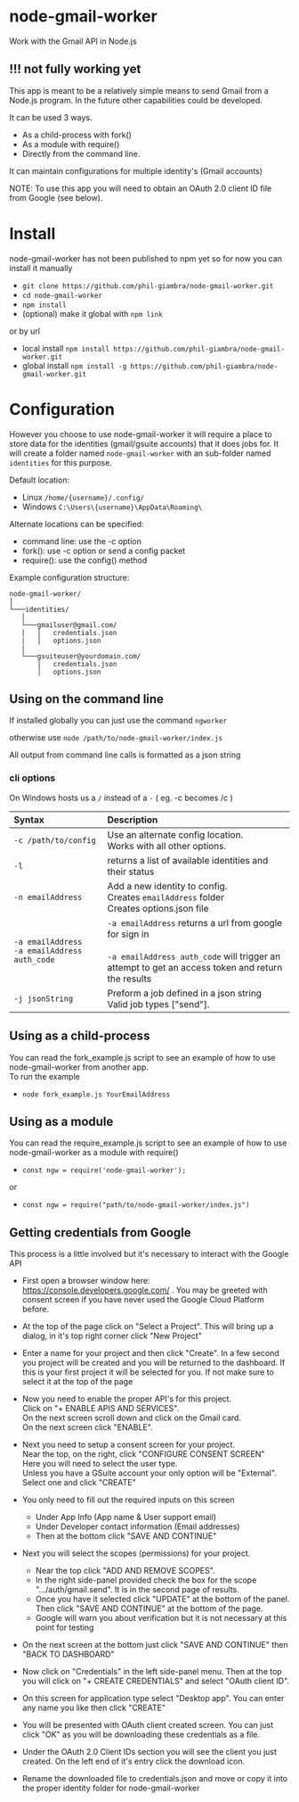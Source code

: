 # node-gmail-worker
Work with the Gmail API in Node.js
## !!! not fully working yet
This app is meant to be a relatively simple means to send  Gmail from a Node.js program.
In the future other capabilities could be developed.

It can be used 3 ways.
* As a child-process with fork()
* As a module with require()
* Directly from the command line.


It can maintain configurations for multiple identity's (Gmail accounts)

NOTE: To use this app you will need to obtain an OAuth 2.0 client ID file from Google (see below).

# Install
node-gmail-worker has not been published to npm yet so for now you can install it manually

* `git clone https://github.com/phil-giambra/node-gmail-worker.git`
* `cd node-gmail-worker`
* `npm install`
* (optional) make it global with `npm link`

or by url

* local install `npm install https://github.com/phil-giambra/node-gmail-worker.git`
* global install `npm install -g https://github.com/phil-giambra/node-gmail-worker.git`

# Configuration
However you choose to use node-gmail-worker it will require a place to store data for the
identities (gmail/gsuite accounts) that it does jobs for. It will create a folder named
`node-gmail-worker` with an sub-folder named `identities` for this purpose.

Default location:
* Linux `/home/{username}/.config/`
* Windows  `C:\Users\{username}\AppData\Roaming\`

Alternate locations can be specified:
* command line:  use the -c option
* fork(): use -c option or send a config packet
* require(): use the config() method

Example configuration structure:
```
node-gmail-worker/
│
└───identities/
   │
   └───gmailuser@gmail.com/
   |   │   credentials.json
   |   │   options.json
   |
   └───gsuiteuser@yourdomain.com/
       │   credentials.json
       │   options.json

```

## Using on the command line
If installed globally you can just use the command  `ngworker`

otherwise use `node /path/to/node-gmail-worker/index.js`   

All output from command line calls is formatted as a json string

### cli options
On Windows hosts us a `/` instead of a `-` ( eg. -c becomes /c )

| Syntax               | Description
| :---                 | :----   
| `-c /path/to/config` | Use an alternate config location.<br> Works with all other options.
| `-l `|  returns a list of available identities and their status         
| `-n emailAddress`      | Add a new identity to config. <br> Creates `emailAddress` folder <br>Creates options.json file
| `-a emailAddress`<br> `-a emailAddress auth_code`| `-a emailAddress` returns a url from google for sign in <br><br>   `-a emailAddress auth_code` will trigger an attempt to get an access token and return the results<br>
| `-j jsonString`| Preform a job defined in a json string<br> Valid job types ["send"].


## Using as a child-process
You can read the fork_example.js script to see an example of how to use node-gmail-worker from another app.<br> To run the example
* `node fork_example.js YourEmailAddress`

## Using as a module
You can read the require_example.js script to see an example of how to use node-gmail-worker as a module with require()

* `const ngw = require('node-gmail-worker');`

or

* `const ngw = require("path/to/node-gmail-worker/index.js")`



## Getting credentials from Google
This process is a little involved but it's necessary to interact with the Google API

* First open a browser window here: https://console.developers.google.com/ . You may be greeted with consent screen if you have never used the Google Cloud Platform before.

*  At the top of the page click on "Select a Project". This will bring up a dialog, in it's top right corner click "New Project"
* Enter a name for your project and then click "Create". In a few second you project will be created and you will be returned to the dashboard. If this is your first project it will be selected for you. If not make sure to select it at the top of the page  
*  Now you need to enable the proper API's for this project.<br> Click on "+ ENABLE APIS AND SERVICES".<br> On the next screen scroll down and click on the Gmail card. <br>On the next screen click "ENABLE".
* Next you need to setup a consent screen for your project. <br>Near the top, on the right, click "CONFIGURE CONSENT SCREEN" <br>
Here you will need to select the user type. <br>Unless you have a GSuite account your only option will be "External". <br>Select one and click "CREATE"

* You only need to fill out the required inputs on this screen
  * Under App Info (App name & User support email)
  * Under Developer contact information (Email addresses)
  * Then at the bottom click "SAVE AND CONTINUE"


* Next you will select the scopes (permissions) for your project.

  * Near the top click "ADD AND REMOVE SCOPES".
  * In the right side-panel provided check the box for the scope ".../auth/gmail.send". It is in the second page of results.
  * Once you have it selected click "UPDATE" at the bottom of the panel. Then click "SAVE AND CONTINUE" at the bottom of the page.
  * Google will warn you about verification but it is not necessary at this point for testing


* On the next screen at the bottom just click "SAVE AND CONTINUE" then "BACK TO DASHBOARD"


* Now click on "Credentials" in the left side-panel menu. Then at the top you will click on "+ CREATE CREDENTIALS" and select "OAuth client ID".

* On this screen for application type select "Desktop app". You can enter any name you like then click "CREATE"

* You will be presented with OAuth client created screen. You can just click "OK" as you will be downloading these credentials as a file.

* Under the OAuth 2.0 Client IDs section you will see the client you just created. On the left end of it's entry click the download icon.

* Rename the downloaded file to credentials.json and move or copy it into the proper identity folder for node-gmail-worker
